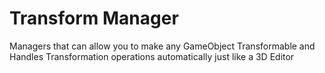 # Transform Manager
 Managers that can allow you to make any GameObject Transformable and Handles Transformation operations automatically just like a 3D Editor
